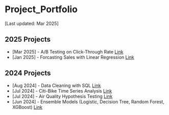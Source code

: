 # Project_Portfolio

[Last updated: Mar 2025]

## 2025 Projects
* [Mar 2025] - A/B Testing on Click-Through Rate [Link](https://github.com/Leviiest/Project_Portfolio/blob/main/AB%20Testing%20Click-Through%20Rate.ipynb)
* [Jan 2025] - Forcasting Sales with Linear Regression [Link](https://github.com/Leviiest/Project_Portfolio/blob/main/Python%20-%20EDA%20and%20Linear%20Regression%20Forcasting.ipynb)

## 2024 Projects
* [Aug 2024] - Data Cleaning with SQL [Link](https://github.com/Leviiest/Project_Portfolio/blob/main/SQL%20-%20Data%20Cleaning%20Project.sql)
* [Jul 2024] - Citi-Bike Time Series Analysis [Link](https://github.com/Leviiest/Project_Portfolio/blob/main/Citibike%20Time%20Series%20Analysis.ipynb)
* [Jul 2024] - Air Quality Hypothesis Testing [Link](https://github.com/Leviiest/Project_Portfolio/blob/main/Air%20Quality%20Hypothesis%20Analysis.ipynb)
* [Jun 2024] - Ensemble Models (Logistic, Decision Tree, Random Forest, XGBoost) [Link](https://www.google.com/search?q=ensamble+models&oq=ensamble+models&gs_lcrp=EgZjaHJvbWUyBggAEEUYOTIJCAEQABgKGIAEMgkIAhAAGAoYgAQyCQgDEAAYChiABDIJCAQQABgKGIAEMgkIBRAAGAoYgAQyCQgGEAAYChiABDIJCAcQABgKGIAEMgkICBAAGAoYgAQyCQgJEAAYChiABNIBCDI1MjFqMGo3qAIAsAIA&sourceid=chrome&ie=UTF-8)
